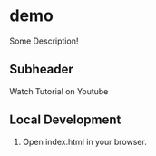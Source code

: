 # demo

Some Description!

## Subheader

Watch Tutorial on Youtube

## Local Development

1. Open index.html in your browser.
